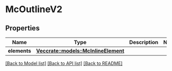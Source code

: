 # McOutlineV2

## Properties

Name | Type | Description | Notes
------------ | ------------- | ------------- | -------------
**elements** | [**Vec<crate::models::McInlineElement>**](MCInlineElement.md) |  | 

[[Back to Model list]](../README.md#documentation-for-models) [[Back to API list]](../README.md#documentation-for-api-endpoints) [[Back to README]](../README.md)


